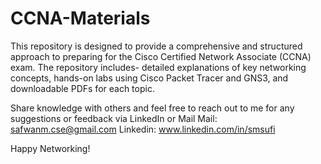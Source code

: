 # CCNA-Materials
This repository is designed to provide a comprehensive and structured approach to preparing for the Cisco Certified Network Associate (CCNA) exam.
The repository includes- detailed explanations of key networking concepts, hands-on labs using Cisco Packet Tracer and GNS3, and downloadable PDFs for each topic.

Share knowledge with others and feel free to reach out to me for any suggestions or feedback via LinkedIn or Mail
Mail: safwanm.cse@gmail.com
Linkedin: www.linkedin.com/in/smsufi

Happy Networking!
